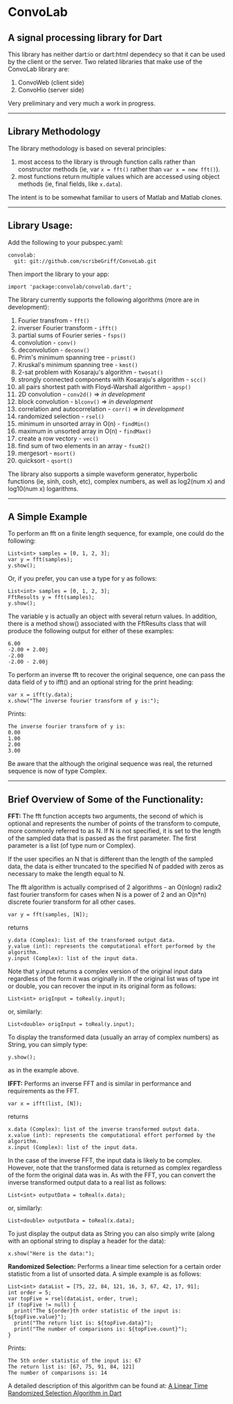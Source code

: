# ConvoLab #

## A signal processing library for Dart ##

This library has neither dart:io or dart:html dependecy so that it can be used by the client or the server.  Two related libraries that make use of the ConvoLab library are:

1.  ConvoWeb (client side)
2.  ConvoHio (server side)

Very preliminary and very much a work in progress.

----------


## Library Methodology ##
The library methodology is based on several principles: 

1.  most access to the library is through function calls rather than constructor methods (ie, var `x = fft()` rather than `var x = new fft()`).
2.  most functions return multiple values which are accessed using object methods (ie, final fields, like `x.data`).

The intent is to be somewhat familiar to users of Matlab and Matlab clones.

----------  
## Library Usage: ##

Add the following to your pubspec.yaml:

    convolab:
      git: git://github.com/scribeGriff/ConvoLab.git

Then import the library to your app:

    import 'package:convolab/convolab.dart';

The library currently supports the following algorithms (more are in development):

1.  Fourier transfrom - `fft()`
2.  inverser Fourier transform - `ifft()`
3.  partial sums of Fourier series - `fsps()`
4.  convolution - `conv()`
5.  deconvolution - `deconv()`
6.  Prim's minimum spanning tree - `primst()`
7.  Kruskal's minimum spanning tree - `kmst()`
8.  2-sat problem with Kosaraju's algorithm - `twosat()`
9.  strongly connected components with Kosaraju's algorithm - `scc()`
10.  all pairs shortest path with Floyd-Warshall algorithm - `apsp()`
11.  2D convolution - `conv2d()` => *in development*
12.  block convolution - `blconv()` => *in development*
13.  correlation and autocorrelation - `corr()` => *in development*
14.  randomized selection - `rsel()`
15.  minimum in unsorted array in O(n) - `findMin()`
16.  maximum in unsorted array in O(n) - `findMax()`
17.  create a row vectory - `vec()`
18.  find sum of two elements in an array - `fsum2()`
19.  mergesort - `msort()`
20.  quicksort - `qsort()`

The library also supports a simple waveform generator, hyperbolic functions (ie, sinh, cosh, etc), complex numbers, as well as log2(num x) and log10(num x) logarithms.

----------

## A Simple Example ##

To perform an fft on a finite length sequence, for example, one could do the following:

    List<int> samples = [0, 1, 2, 3];
    var y = fft(samples);
    y.show();

Or, if you prefer, you can use a type for y as follows:

    List<int> samples = [0, 1, 2, 3];
    FftResults y = fft(samples);
    y.show();

The variable y is actually an object with several return values.  In addition, there is a method show() associated with the FftResults class that will produce the following output for either of these examples:

    6.00
    -2.00 + 2.00j
    -2.00
    -2.00 - 2.00j

To perform an inverse fft to recover the original sequence, one can pass the data field of y to ifft() and an optional string for the print heading:

    var x = ifft(y.data);
    x.show("The inverse fourier transform of y is:");

Prints:

    The inverse fourier transform of y is:
    0.00
    1.00
    2.00
    3.00

Be aware that the although the original sequence was real, the returned sequence is now of type Complex.

----------

## Brief Overview of Some of the Functionality: ##

**FFT:**  The fft function accepts two arguments, the second of which is optional and represents the number of points of the transform to compute, more commonly referred to as N.  If N is not specified, it is set to the length of the sampled data that is passed as the first parameter.  The first parameter is a list (of type num or Complex).

If the user specifies an N that is different than the length of the sampled data, the data is either truncated to the specified N of padded with zeros as necessary to make the length equal to N.

The fft algorithm is actually comprised of 2 algorithms - an O(nlogn) radix2 fast fourier transform for cases when N is a power of 2 and an O(n*n) discrete fourier transform for all other cases.

    var y = fft(samples, [N]);

returns

    y.data (Complex): list of the transformed output data.
    y.value (int): represents the computational effort performed by the algorithm.
    y.input (Complex): list of the input data.  

Note that y.input returns a complex version of the original input data regardless of the form it was originally in.  If the original list was of type int or double, you can recover the input in its original form as follows:

    List<int> origInput = toReal(y.input);

or, similarly:

    List<double> origInput = toReal(y.input);

To display the transformed data (usually an array of complex numbers) as String, you can simply type:

    y.show();

as in the example above.    

**IFFT:**  Performs an inverse FFT and is similar in performance and requirements as the FFT.

    var x = ifft(list, [N]);

returns

    x.data (Complex): list of the inverse transformed output data.
    x.value (int): represents the computational effort performed by the algorithm.
    x.input (Complex): list of the input data. 

In the case of the inverse FFT, the input data is likely to be complex.  However, note that the transformed data is returned as complex regardless of the form the original data was in.  As with the FFT, you can convert the inverse transformed output data to a real list as follows:

    List<int> outputData = toReal(x.data);

or, similarly:

    List<double> outputData = toReal(x.data);

To just display the output data as String you can also simply write (along with an optional string to display a header for the data):

    x.show("Here is the data:");


**Randomized Selection:**  Performs a linear time selection for a certain order statistic from a list of unsorted data.  A simple example is as follows:

    List<int> dataList = [75, 22, 84, 121, 16, 3, 67, 42, 17, 91];
    int order = 5;
    var topFive = rsel(dataList, order, true);
    if (topFive != null) {
      print("The ${order}th order statistic of the input is: ${topFive.value}");
      print("The return list is: ${topFive.data}");
      print("The number of comparisons is: ${topFive.count}");
    }

Prints:

    The 5th order statistic of the input is: 67
    The return list is: [67, 75, 91, 84, 121]
    The number of comparisons is: 14

A detailed description of this algorithm can be found at: [A Linear Time Randomized Selection Algorithm in Dart](http://www.scribegriff.com/studios/index.php?post/2012/05/31/A-Linear-Time-Randomized-Selection-Algorithm-in-Dart "Linear Time Selection")






